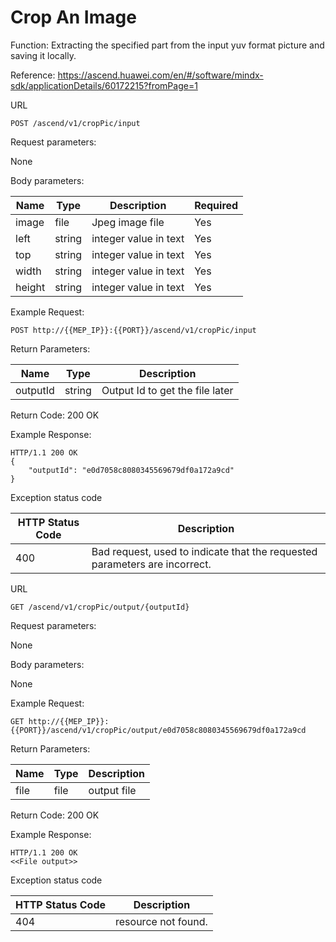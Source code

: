 Crop An Image
==============
Function: Extracting the specified part from the input yuv format picture and saving it locally.

Reference: https://ascend.huawei.com/en/#/software/mindx-sdk/applicationDetails/60172215?fromPage=1

URL
```
POST /ascend/v1/cropPic/input
```

Request parameters:

None

Body parameters:

| Name          | Type                        | Description              | Required      |
| ------------- | --------------------------- | ------------------------ | ------------- |
| image    | file                      | Jpeg image file      | Yes |
| left | 	string    | integer value in text  | Yes |
| top | 	string    | integer value in text  | Yes |
| width | 	string    | integer value in text  | Yes |
| height | 	string    | integer value in text  | Yes |

Example Request:

```
POST http://{{MEP_IP}}:{{PORT}}/ascend/v1/cropPic/input
```

Return Parameters:

| Name          | Type                        | Description              |
| ------------- | --------------------------- | ------------------------ |
| outputId     | string                     | Output Id to get the file later                  |

Return Code: 200 OK

Example Response:
```
HTTP/1.1 200 OK
{
    "outputId": "e0d7058c8080345569679df0a172a9cd"
}
```

Exception status code

| HTTP Status Code | Description |
| --- | --- |
| 400  | Bad request, used to indicate that the requested parameters are incorrect. |

URL

```
GET /ascend/v1/cropPic/output/{outputId}
```

Request parameters:

None

Body parameters:

None

Example Request:

```
GET http://{{MEP_IP}}:{{PORT}}/ascend/v1/cropPic/output/e0d7058c8080345569679df0a172a9cd
```

Return Parameters:

| Name          | Type                        | Description              |
| ------------- | --------------------------- | ------------------------ |
| file     | file                     | output file                |

Return Code: 200 OK

Example Response:
```
HTTP/1.1 200 OK
<<File output>>
```
Exception status code

| HTTP Status Code | Description |
| --- | --- |
| 404  | resource not found. |